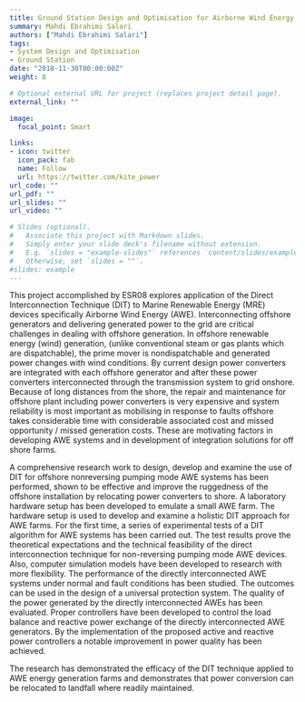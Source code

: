 ```yaml
---
title: Ground Station Design and Optimisation for Airborne Wind Energy
summary: Mahdi Ebrahimi Salari
authors: ["Mahdi Ebrahimi Salari"]
tags:
- System Design and Optimisation
- Ground Station
date: "2018-11-30T00:00:00Z"
weight: 8

# Optional external URL for project (replaces project detail page).
external_link: ""

image:
  focal_point: Smart

links:
- icon: twitter
  icon_pack: fab
  name: Follow
  url: https://twitter.com/kite_power
url_code: ""
url_pdf: ""
url_slides: ""
url_video: ""

# Slides (optional).
#   Associate this project with Markdown slides.
#   Simply enter your slide deck's filename without extension.
#   E.g. `slides = "example-slides"` references `content/slides/example-slides.md`.
#   Otherwise, set `slides = ""`.
#slides: example
---
```


This project accomplished by ESR08 explores application of the Direct Interconnection Technique (DIT) to Marine Renewable Energy (MRE) devices specifically Airborne Wind Energy (AWE). Interconnecting offshore generators and delivering generated power to the grid are critical challenges in dealing with offshore generation. In offshore renewable energy (wind) generation, (unlike conventional steam or gas plants which are dispatchable), the prime mover is nondispatchable and generated power changes with wind conditions. By current design power converters are integrated with each offshore generator and after these power converters interconnected through the transmission system to grid onshore. Because of long distances from the shore, the repair and maintenance for offshore plant including power converters is very expensive and system reliability is most important as mobilising in response to faults offshore takes  considerable time with considerable associated cost and missed opportunity / missed generation costs. These are motivating factors in developing AWE systems and in development of integration solutions for off shore farms.

A comprehensive research work to design, develop and examine the use of DIT for offshore nonreversing pumping mode AWE systems has been performed, shown to be effective and improve the ruggedness of the offshore installation by relocating power converters to shore. A laboratory hardware setup has been developed to emulate a small AWE farm. The hardware setup is used to develop and examine a holistic DIT approach for AWE farms. For the first time, a series of experimental tests of a DIT algorithm for AWE systems has been carried out. The test results prove the theoretical expectations and the technical feasibility of the direct interconnection technique for non-reversing pumping mode AWE devices. Also, computer simulation models have been developed to research with more flexibility. The performance of the directly interconnected AWE systems under normal and fault conditions has been studied. The outcomes can be used in the design of a universal protection system. The quality of the power generated by the directly interconnected AWEs has been
evaluated. Proper controllers have been developed to control the load balance and reactive power exchange of the directly interconnected AWE generators. By the implementation of the proposed active and reactive power controllers a notable improvement in power quality has been achieved.

The research has demonstrated the efficacy of the DIT technique applied to AWE energy generation farms and demonstrates that power conversion can be relocated to landfall where readily maintained.
